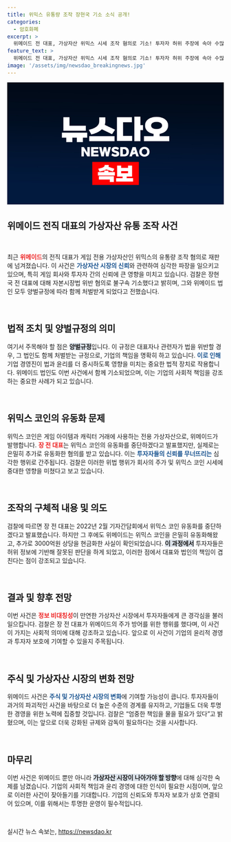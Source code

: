 ```yaml
---
title: 위믹스 유통량 조작 장현국 기소 소식 공개!
categories:
  - 암호화폐
excerpt: >
  위메이드 전 대표, 가상자산 위믹스 시세 조작 혐의로 기소! 투자자 허위 주장에 속아 수많은 피해 발생. 사기 행위에 대한 법의 심판이 시작된다! 클릭해 자세한 내용을 확인하세요.
feature_text: >
  위메이드 전 대표, 가상자산 위믹스 시세 조작 혐의로 기소! 투자자 허위 주장에 속아 수많은 피해 발생. 사기 행위에 대한 법의 심판이 시작된다! 클릭해 자세한 내용을 확인하세요.
image: '/assets/img/newsdao_breakingnews.jpg'
---
```


<p><img src="/assets/img/newsdao_breakingnews.jpg" alt="firstkoreanews 속보" /></p>

<h2 data-ke-size="size26">위메이드 전직 대표의 가상자산 유통 조작 사건</h2>

<p data-ke-size="size16">&nbsp;</p>

<p>최근 <b><span style="color: #ee2323;">위메이드</span></b>의 전직 대표가 게임 전용 가상자산인 위믹스의 유통량 조작 혐의로 재판에 넘겨졌습니다. 이 사건은 <b><span style="color: #1a5490;">가상자산 시장의 신뢰</span></b>와 관련하여 심각한 파장을 일으키고 있으며, 특히 게임 회사와 투자자 간의 신뢰에 큰 영향을 미치고 있습니다. 검찰은 장현국 전 대표에 대해 자본시장법 위반 혐의로 불구속 기소했다고 밝히며, 그와 위메이드 법인 모두 양벌규정에 따라 함께 처벌받게 되었다고 전했습니다. </p>

<p data-ke-size="size16">&nbsp;</p>

<h2 data-ke-size="size26">법적 조치 및 양벌규정의 의미</h2>

<p>여기서 주목해야 할 점은 <b><span style="background-color: #21538527;">양벌규정</span></b>입니다. 이 규정은 대표자나 관련자가 법을 위반할 경우, 그 법인도 함께 처벌받는 규정으로, 기업의 책임을 명확히 하고 있습니다. <b><span style="color: #1a5490;">이로 인해</span></b> 기업 경영진이 법과 윤리를 더 중시하도록 영향을 미치는 중요한 법적 장치로 작용합니다. 위메이드 법인도 이번 사건에서 함께 기소되었으며, 이는 기업의 사회적 책임을 강조하는 중요한 사례가 되고 있습니다. </p>

<p data-ke-size="size16">&nbsp;</p>

<h2 data-ke-size="size26">위믹스 코인의 유동화 문제</h2>

<p>위믹스 코인은 게임 아이템과 캐릭터 거래에 사용하는 전용 가상자산으로, 위메이드가 발행합니다. <b><span style="color: #ee2323;">장 전 대표</span></b>는 위믹스 코인의 유동화를 중단하겠다고 발표했지만, 실제로는 은밀히 추가로 유동화한 혐의를 받고 있습니다. 이는 <b><span style="color: #1a5490;">투자자들의 신뢰를 무너뜨리는</span></b> 심각한 행위로 간주됩니다. 검찰은 이러한 위법 행위가 회사의 주가 및 위믹스 코인 시세에 중대한 영향을 미쳤다고 보고 있습니다. </p>

<p data-ke-size="size16">&nbsp;</p>

<h2 data-ke-size="size26">조작의 구체적 내용 및 의도</h2>

<p>검찰에 따르면 장 전 대표는 2022년 2월 기자간담회에서 위믹스 코인 유동화를 중단하겠다고 발표했습니다. 하지만 그 후에도 위메이드는 위믹스 코인을 은밀히 유동화해왔고, 추가로 3000억원 상당을 현금화한 사실이 확인되었습니다. <b><span style="background-color: #21538527;">이 과정에서</span></b> 투자자들은 허위 정보에 기반해 잘못된 판단을 하게 되었고, 이러한 점에서 대표와 법인의 책임이 겹친다는 점이 강조되고 있습니다.  </p>

<p data-ke-size="size16">&nbsp;</p>

<h2 data-ke-size="size26">결과 및 향후 전망</h2>

<p>이번 사건은 <b><span style="color: #ee2323;">정보 비대칭성</span></b>이 만연한 가상자산 시장에서 투자자들에게 큰 경각심을 불러일으킵니다. 검찰은 장 전 대표가 위메이드의 주가 방어를 위한 행위를 했다며, 이 사건이 가지는 사회적 의미에 대해 강조하고 있습니다. 앞으로 이 사건이 기업의 윤리적 경영과 투자자 보호에 기여할 수 있을지 주목됩니다.</p>

<p data-ke-size="size16">&nbsp;</p>

<h2 data-ke-size="size26">주식 및 가상자산 시장의 변화 전망</h2>

<p>위메이드 사건은 <b><span style="color: #1a5490;">주식 및 가상자산 시장의 변화</span></b>에 기여할 가능성이 큽니다. 투자자들이 과거의 파괴적인 사건을 바탕으로 더 높은 수준의 경계를 유지하고, 기업들도 더욱 투명한 경영을 위한 노력에 집중할 것입니다. 검찰은 “엄중한 책임을 물을 필요가 있다”고 밝혔으며, 이는 앞으로 더욱 강화된 규제와 감독이 필요하다는 것을 시사합니다.</p>

<p data-ke-size="size16">&nbsp;</p>

<h2 data-ke-size="size26">마무리</h2>

<p>이번 사건은 위메이드 뿐만 아니라 <b><span style="background-color: #21538527;">가상자산 시장이 나아가야 할 방향</span></b>에 대해 심각한 숙제를 남겼습니다. 기업의 사회적 책임과 윤리 경영에 대한 인식이 필요한 시점이며, 앞으로 이러한 사건이 잦아들기를 기대합니다. 기업의 신뢰도와 투자자 보호가 상호 연결되어 있으며, 이를 위해서는 투명한 운영이 필수적입니다. </p>

<p data-ke-size="size16">&nbsp;</p>
실시간 뉴스 속보는, <a href="https://newsdao.kr" rel="dofollow">https://newsdao.kr</a>


